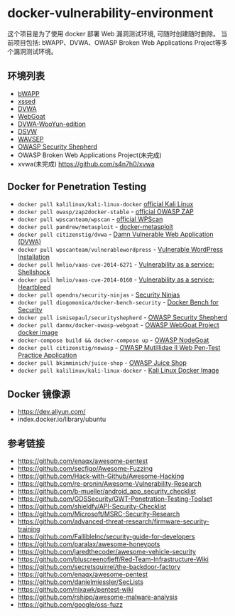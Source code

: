 # docker-vulnerability-environment
 
这个项目是为了使用 docker 部署 Web 漏洞测试环境, 可随时创建随时删除。
当前项目包括: bWAPP、DVWA、OWASP Broken Web Applications Project等多个漏洞测试环境。


## 环境列表

* [bWAPP](./bWAPP/README.md)
* [xssed](./xssed/README.md)
* [DVWA](./DVWA/README.md)
* [WebGoat](./WebGoat/README.md)
* [DVWA-WooYun-edition](./DVWA-WooYun-edition/README.md)
* [DSVW](./DSVW/README.md)
* [WAVSEP](./WAVSEP/README.md)
* [OWASP Security Shepherd](./OWASP%20Security%20Shepherd/README.md)
* OWASP Broken Web Applications Project(未完成)
* xvwa(未完成) https://github.com/s4n7h0/xvwa

## Docker for Penetration Testing
* `docker pull kalilinux/kali-linux-docker` [official Kali Linux](https://hub.docker.com/r/kalilinux/kali-linux-docker/)
* `docker pull owasp/zap2docker-stable` - [official OWASP ZAP](https://github.com/zaproxy/zaproxy)
* `docker pull wpscanteam/wpscan` - [official WPScan](https://hub.docker.com/r/wpscanteam/wpscan/)
* `docker pull pandrew/metasploit` - [docker-metasploit](https://hub.docker.com/r/pandrew/metasploit/)
* `docker pull citizenstig/dvwa` - [Damn Vulnerable Web Application (DVWA)](https://hub.docker.com/r/citizenstig/dvwa/)
* `docker pull wpscanteam/vulnerablewordpress` - [Vulnerable WordPress Installation](https://hub.docker.com/r/wpscanteam/vulnerablewordpress/)
* `docker pull hmlio/vaas-cve-2014-6271` - [Vulnerability as a service: Shellshock](https://hub.docker.com/r/hmlio/vaas-cve-2014-6271/)
* `docker pull hmlio/vaas-cve-2014-0160` - [Vulnerability as a service: Heartbleed](https://hub.docker.com/r/hmlio/vaas-cve-2014-0160/)
* `docker pull opendns/security-ninjas` - [Security Ninjas](https://hub.docker.com/r/opendns/security-ninjas/)
* `docker pull diogomonica/docker-bench-security` - [Docker Bench for Security](https://hub.docker.com/r/diogomonica/docker-bench-security/)
* `docker pull ismisepaul/securityshepherd` - [OWASP Security Shepherd](https://hub.docker.com/r/ismisepaul/securityshepherd/)
* `docker pull danmx/docker-owasp-webgoat` - [OWASP WebGoat Project docker image](https://hub.docker.com/r/danmx/docker-owasp-webgoat/)
* `docker-compose build && docker-compose up` - [OWASP NodeGoat](https://github.com/owasp/nodegoat#option-3---run-nodegoat-on-docker)
* `docker pull citizenstig/nowasp` - [OWASP Mutillidae II Web Pen-Test Practice Application](https://hub.docker.com/r/citizenstig/nowasp/)
* `docker pull bkimminich/juice-shop` - [OWASP Juice Shop](https://github.com/bkimminich/juice-shop#docker-container--)
* `docker pull kalilinux/kali-linux-docker` - [Kali Linux Docker Image](https://www.kali.org/news/official-kali-linux-docker-images/)

## Docker 镜像源

* https://dev.aliyun.com/
* index.docker.io/library/ubuntu

## 参考链接

* https://github.com/enaqx/awesome-pentest
* https://github.com/secfigo/Awesome-Fuzzing
* https://github.com/Hack-with-Github/Awesome-Hacking
* https://github.com/re-pronin/Awesome-Vulnerability-Research
* https://github.com/b-mueller/android_app_security_checklist
* https://github.com/GDSSecurity/GWT-Penetration-Testing-Toolset
* https://github.com/shieldfy/API-Security-Checklist
* https://github.com/Microsoft/MSRC-Security-Research
* https://github.com/advanced-threat-research/firmware-security-training
* https://github.com/FallibleInc/security-guide-for-developers
* https://github.com/paralax/awesome-honeypots
* https://github.com/jaredthecoder/awesome-vehicle-security
* https://github.com/bluscreenofjeff/Red-Team-Infrastructure-Wiki
* https://github.com/secretsquirrel/the-backdoor-factory
* https://github.com/enaqx/awesome-pentest
* https://github.com/danielmiessler/SecLists
* https://github.com/nixawk/pentest-wiki
* https://github.com/rshipp/awesome-malware-analysis
* https://github.com/google/oss-fuzz
